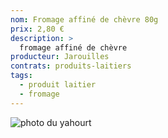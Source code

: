 ```yaml
---
nom: Fromage affiné de chèvre 80g
prix: 2,80 €
description: >
  fromage affiné de chèvre
producteur: Jarouilles
contrats: produits-laitiers
tags: 
  - produit laitier
  - fromage
---
```


![photo du yahourt](./media/fromage-chevre.jpg)